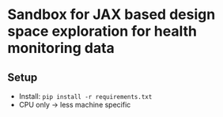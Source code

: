 # Sandbox for JAX based design space exploration for health monitoring data

## Setup
- Install: `pip install -r requirements.txt`
- CPU only -> less machine specific
